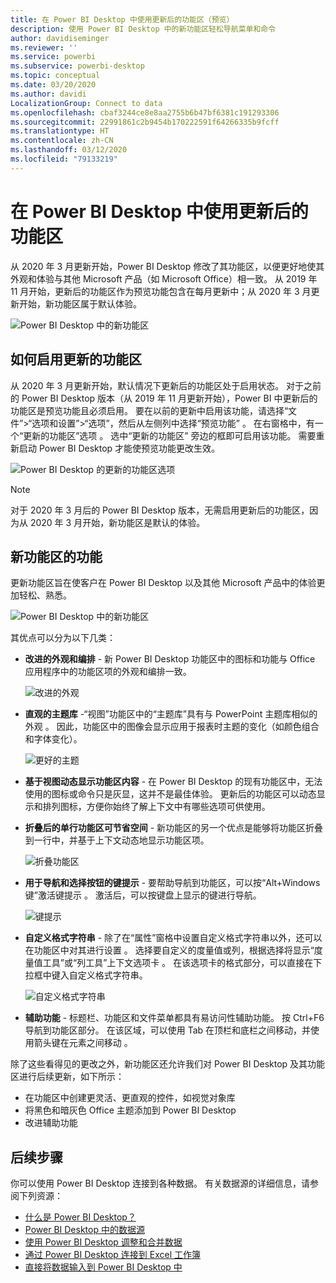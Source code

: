 ```yaml
---
title: 在 Power BI Desktop 中使用更新后的功能区（预览）
description: 使用 Power BI Desktop 中的新功能区轻松导航菜单和命令
author: davidiseminger
ms.reviewer: ''
ms.service: powerbi
ms.subservice: powerbi-desktop
ms.topic: conceptual
ms.date: 03/20/2020
ms.author: davidi
LocalizationGroup: Connect to data
ms.openlocfilehash: cbaf3244ce8e8aa2755b6b47bf6381c191293306
ms.sourcegitcommit: 22991861c2b9454b170222591f64266335b9fcff
ms.translationtype: HT
ms.contentlocale: zh-CN
ms.lasthandoff: 03/12/2020
ms.locfileid: "79133219"
---
```

# <a name="use-the-updated-ribbon-in-power-bi-desktop"></a>在 Power BI Desktop 中使用更新后的功能区

从 2020 年 3 月更新开始，Power BI Desktop 修改了其功能区，以便更好地使其外观和体验与其他 Microsoft 产品（如 Microsoft Office）相一致。 从 2019 年 11 月开始，更新后的功能区作为预览功能包含在每月更新中；从 2020 年 3 月更新开始，新功能区属于默认体验。

![Power BI Desktop 中的新功能区](media/desktop-ribbon/desktop-ribbon-02.png)

## <a name="how-to-enable-the-updated-ribbon"></a>如何启用更新的功能区

从 2020 年 3 月更新开始，默认情况下更新后的功能区处于启用状态。 对于之前的 Power BI Desktop 版本（从 2019 年 11 月更新开始），Power BI 中更新后的功能区是预览功能且必须启用。 要在以前的更新中启用该功能，请选择“文件”>“选项和设置”>“选项”，然后从左侧列中选择“预览功能”   。 在右窗格中，有一个“更新的功能区”选项  。 选中“更新的功能区”  旁边的框即可启用该功能。 需要重新启动 Power BI Desktop 才能使预览功能更改生效。

![Power BI Desktop 的更新的功能区选项](media/desktop-ribbon/desktop-ribbon-01.png)

> [!NOTE]
> 对于 2020 年 3 月后的 Power BI Desktop 版本，无需启用更新后的功能区，因为从 2020 年 3 月开始，新功能区是默认的体验。

## <a name="features-of-the-new-ribbon"></a>新功能区的功能

更新功能区旨在使客户在 Power BI Desktop 以及其他 Microsoft 产品中的体验更加轻松、熟悉。 

![Power BI Desktop 中的新功能区](media/desktop-ribbon/desktop-ribbon-03.png)

其优点可以分为以下几类：

* **改进的外观和编排** - 新 Power BI Desktop 功能区中的图标和功能与 Office 应用程序中的功能区项的外观和编排一致。

    ![改进的外观](media/desktop-ribbon/desktop-ribbon-04.png)

* **直观的主题库** -“视图”功能区中的“主题库”具有与 PowerPoint 主题库相似的外观  。 因此，功能区中的图像会显示应用于报表时主题的变化（如颜色组合和字体变化）。 

    ![更好的主题](media/desktop-ribbon/desktop-ribbon-05.png)

* **基于视图动态显示功能区内容** - 在 Power BI Desktop 的现有功能区中，无法使用的图标或命令只是灰显，这并不是最佳体验。 更新后的功能区可以动态显示和排列图标，方便你始终了解上下文中有哪些选项可供使用。

* **折叠后的单行功能区可节省空间** - 新功能区的另一个优点是能够将功能区折叠到一行中，并基于上下文动态地显示功能区项。 

    ![折叠功能区](media/desktop-ribbon/desktop-ribbon-06.png)

* **用于导航和选择按钮的键提示** - 要帮助导航到功能区，可以按“Alt+Windows 键”激活键提示  。 激活后，可以按键盘上显示的键进行导航。

    ![键提示](media/desktop-ribbon/desktop-ribbon-07.png)

* **自定义格式字符串** - 除了在“属性”窗格中设置自定义格式字符串以外，还可以在功能区中对其进行设置  。 选择要自定义的度量值或列，根据选择将显示“度量值工具”或“列工具”上下文选项卡   。 在该选项卡的格式部分，可以直接在下拉框中键入自定义格式字符串。

    ![自定义格式字符串](media/desktop-ribbon/desktop-ribbon-08.png)

* **辅助功能** - 标题栏、功能区和文件菜单都具有易访问性辅助功能。 按 Ctrl+F6 导航到功能区部分。 在该区域，可以使用 Tab 在顶栏和底栏之间移动，并使用箭头键在元素之间移动  。


除了这些看得见的更改之外，新功能区还允许我们对 Power BI Desktop 及其功能区进行后续更新，如下所示：

* 在功能区中创建更灵活、更直观的控件，如视觉对象库
* 将黑色和暗灰色 Office 主题添加到 Power BI Desktop  
* 改进辅助功能


## <a name="next-steps"></a>后续步骤
你可以使用 Power BI Desktop 连接到各种数据。 有关数据源的详细信息，请参阅下列资源：

* [什么是 Power BI Desktop？](desktop-what-is-desktop.md)
* [Power BI Desktop 中的数据源](desktop-data-sources.md)
* [使用 Power BI Desktop 调整和合并数据](desktop-shape-and-combine-data.md)
* [通过 Power BI Desktop 连接到 Excel 工作簿](desktop-connect-excel.md)   
* [直接将数据输入到 Power BI Desktop 中](desktop-enter-data-directly-into-desktop.md)   

